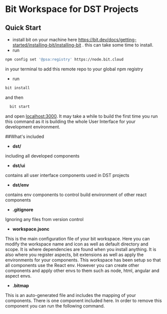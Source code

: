 # Bit Workspace for DST Projects

## Quick Start

- install bit on your machine here https://bit.dev/docs/getting-started/installing-bit/installing-bit . this can take some time to install.
- run 
```bash
npm config set '@psa:registry' https://node.bit.cloud
```
in your terminal to add this remote repo to your global npm registry
- run 
```bash
bit install
```
and then 
```bash
  bit start
````
and open [localhost:3000](http://localhost:3000). It may take a while to build the first time you run this command as it is building the whole User Interface for your development environment.


##What's included

- **dst/**

including all developed components

- **dst/ui**

contains all user interface components used in DST projects

- **dst/env**

contains env components to control build environment of other react components

- **.gitignore**

Ignoring any files from version control

- **workspace.jsonc**

This is the main configuration file of your bit workspace. Here you can modify the workspace name and icon as well as default directory and scope. It is where dependencies are found when you install anything. It is also where you register aspects, bit extensions as well as apply the environments for your components. This workspace has been setup so that all components use the React env. However you can create other components and apply other envs to them such as node, html, angular and aspect envs.

- **.bitmap**

This is an auto-generated file and includes the mapping of your components. There is one component included here. In order to remove this component you can run the following command.
